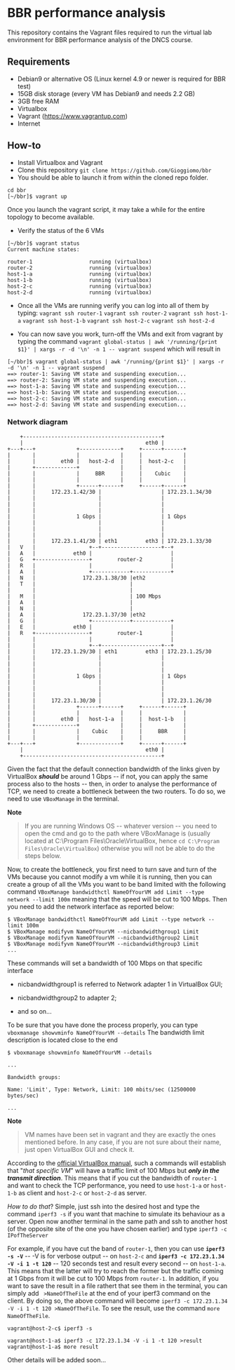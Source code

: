 # BBR performance analysis

This repository contains the Vagrant files required to run the virtual lab environment for BBR performance analysis of the DNCS course.

## Requirements

 - Debian9 or alternative OS (Linux kernel 4.9 or newer is required for BBR test)
 - 15GB disk storage (every VM has Debian9 and needs 2.2 GB)
 - 3GB free RAM
 - Virtualbox
 - Vagrant (https://www.vagrantup.com)
 - Internet

## How-to

 - Install Virtualbox and Vagrant
 - Clone this repository
   `git clone https://github.com/Gioggiomo/bbr`
 - You should be able to launch it from within the cloned repo folder.

```
cd bbr
[~/bbr]$ vagrant up
```

Once you launch the vagrant script, it may take a while for the entire topology to become available.

 - Verify the status of the 6 VMs

```
[~/bbr]$ vagrant status
Current machine states:

router-1                  running (virtualbox)
router-2                  running (virtualbox)
host-1-a                  running (virtualbox)
host-1-b                  running (virtualbox)
host-2-c                  running (virtualbox)
host-2-d                  running (virtualbox)
```

 - Once all the VMs are running verify you can log into all of them by typing:
 `vagrant ssh router-1`
 `vagrant ssh router-2`
 `vagrant ssh host-1-a`
 `vagrant ssh host-1-b`
 `vagrant ssh host-2-c`
 `vagrant ssh host-2-d`

 - You can now save you work, turn-off the VMs and exit from vagrant by typing the command 
 `vagrant global-status | awk '/running/{print $1}' | xargs -r -d '\n' -n 1 -- vagrant suspend` which will result in

```
[~/bbr]$ vagrant global-status | awk '/running/{print $1}' | xargs -r -d '\n' -n 1 -- vagrant suspend
==> router-1: Saving VM state and suspending execution...
==> router-2: Saving VM state and suspending execution...
==> host-1-a: Saving VM state and suspending execution...
==> host-1-b: Saving VM state and suspending execution...
==> host-2-c: Saving VM state and suspending execution...
==> host-2-d: Saving VM state and suspending execution...
```

### Network diagram

```
    +--------------------------------------------+
    |                                       eth0 |
+---+---+             +-------------+     +------+------+
|       |             |             |     |             |
|       |        eth0 |   host-2-d  |     |  host-2-c   |
|       +-------------+             |     |             |
|       |             |     BBR     |     |    Cubic    |
|       |             |             |     |             |
|       |             +------+------+     +------+------+
|       |     172.23.1.42/30 |                   | 172.23.1.34/30
|       |                    |                   |
|       |                    |                   |
|       |                    |                   |
|       |             1 Gbps |                   | 1 Gbps
|       |                    |                   |
|       |                    |                   |
|       |                    |                   |
|       |     172.23.1.41/30 | eth1         eth3 | 172.23.1.33/30
|   V   |                 +--+-------------------+--+
|   A   |            eth0 |                         |
|   G   +-----------------+        router-2         |
|   R   |                 |                         |
|   A   |                 +------------+------------+
|   N   |               172.23.1.38/30 |eth2
|   T   |                              |
|       |                              |
|   M   |                              | 100 Mbps
|   A   |                              |
|   N   |                              |
|   A   |               172.23.1.37/30 |eth2
|   G   |                 +------------+------------+
|   E   |            eth0 |                         |
|   R   +-----------------+        router-1         |
|       |                 |                         |
|       |                 +--+-------------------+--+
|       |     172.23.1.29/30 | eth1         eth3 | 172.23.1.25/30
|       |                    |                   |
|       |                    |                   |
|       |                    |                   |
|       |             1 Gbps |                   | 1 Gbps
|       |                    |                   |
|       |                    |                   |
|       |                    |                   |
|       |     172.23.1.30/30 |                   | 172.23.1.26/30
|       |             +------+------+     +------+------+
|       |             |             |     |             |
|       |        eth0 |   host-1-a  |     |  host-1-b   |
|       +-------------+             |     |             |
|       |             |    Cubic    |     |     BBR     |
|       |             |             |     |             |
+---+---+             +-------------+     +------+------+
    |                                       eth0 |
    +--------------------------------------------+

```

Given the fact that the default connection bandwidth of the links given by VirtualBox ***should*** be around 1 Gbps -- if not, you can apply the same process also to the hosts -- then, in order to analyse the performance of TCP, we need to create a bottleneck between the two routers. To do so, we need to use `VBoxManage` in the terminal.

**Note** 

> If you are running Windows OS -- whatever version -- you need to open the cmd and go to the path where VBoxManage is (usually located at C:\Program Files\Oracle\VirtualBox, hence `cd C:\Program Files\Oracle\VirtualBox`) otherwise you will not be able to do the steps below.

Now, to create the bottleneck, you first need to turn save and turn of the VMs because you cannot modify a vm while it is running, then you can create a group of all the VMs you want to be band limited with the following command
`VBoxManage bandwidthctl NameOfYourVM add Limit --type network --limit 100m` meaning that the speed will be cut to 100 Mbps. Then you need to add the network interface as reported below:

```
$ VBoxManage bandwidthctl NameOfYourVM add Limit --type network --limit 100m
$ VBoxManage modifyvm NameOfYourVM --nicbandwidthgroup1 Limit
$ VBoxManage modifyvm NameOfYourVM --nicbandwidthgroup2 Limit
$ VBoxManage modifyvm NameOfYourVM --nicbandwidthgroup3 Limit
...

```

These commands will set a bandwidth of 100 Mbps on that specific interface

 - nicbandwidthgroup1 is referred to Network adapter 1 in VirtualBox GUI;

 - nicbandwidthgroup2 to adapter 2;

 - and so on...

To be sure that you have done the process properly, you can type
`vboxmanage showvminfo NameOfYourVM --details`
The bandwidth limit description is located close to the end

```
$ vboxmanage showvminfo NameOfYourVM --details

...

Bandwidth groups:

Name: 'Limit', Type: Network, Limit: 100 mbits/sec (12500000 bytes/sec)

...

```

**Note**

> VM names have been set in vagrant and they are exactly the ones mentioned before. In any case, if you are not sure about their name, just open VirtualBox GUI and check it.

According to the [official VirtualBox manual](https://www.virtualbox.org/manual/ch06.html#network_bandwidth_limit ), such a commands will establish that 
"_that specific VM_" will have a traffic limit of 100 Mbps but ***only in the transmit direction***.  This means that if you cut the bandwidth of `router-1` and want to check the TCP performance, you need to use `host-1-a` or `host-1-b` as client and
`host-2-c` or `host-2-d` as server.

_How to do that_? Simple, just ssh into the desired host and type the command `iperf3 -s` if you want that machine to simulate its behaviour as a server.
Open now another terminal in the same path and ssh to another host (of the opposite site of the one you have chosen earlier) and type `iperf3 -c IPofTheServer`

For example, if you have cut the band of `router-1`, then you can use **`iperf3 -s -V`** -- -V is for verbose output -- on `host-2-c` and **`iperf3 -c 172.23.1.34 -V -i 1 -t 120`** -- 120 seconds test and result every second --  on `host-1-a`. This means that the latter will try to reach the former but the traffic coming at 1 Gbps from it will be cut to 100 Mbps from `router-1`.
In addition, if you want to save the result in a file rathert that see them in the terminal, you can simply add ` >NameOfTheFile` at the end of your iperf3 command on the client. By doing so, the above command will become `iperf3 -c 172.23.1.34 -V -i 1 -t 120 >NameOfTheFile`. To see the result, use the command `more NameOfTheFile`.

```
vagrant@host-2-c$ iperf3 -s

```
```
vagrant@host-1-a$ iperf3 -c 172.23.1.34 -V -i 1 -t 120 >result
vagrant@host-1-a$ more result

```

Other details will be added soon...